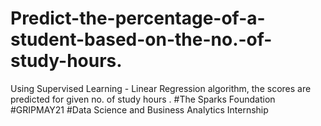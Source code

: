 # Predict-the-percentage-of-a-student-based-on-the-no.-of-study-hours.
Using Supervised Learning - Linear Regression algorithm, the scores are predicted for given no. of study hours .
#The Sparks Foundation
#GRIPMAY21
#Data Science and Business Analytics Internship

